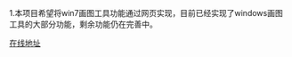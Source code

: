 1.本项目希望将win7画图工具功能通过网页实现，目前已经实现了windows画图工具的大部分功能，剩余功能仍在完善中。

[在线地址](https://1039024361.github.io/CreativeProjects/Dashboard/Win7DrawingBoard.html)
